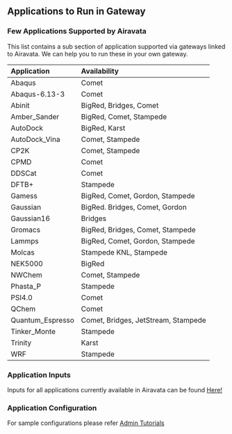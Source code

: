 ## Applications to Run in Gateway

### Few Applications Supported by Airavata
This list contains a sub section of application supported via gateways linked to Airavata. 
We can help you to run these in your own gateway.

|  	Application  	|  		Availability  					|
|:-----------------	|:-------------------------------------	|
|  Abaqus			|	Comet								|
|  Abaqus-6.13-3	|	Comet								|
|  Abinit			|	BigRed, Bridges, Comet				|
|  Amber_Sander		|	BigRed, Comet, Stampede				|
|  AutoDock			|	BigRed, Karst						|
|  AutoDock_Vina	|	Comet, Stampede						|
|  CP2K				|	Comet, Stampede						|
|  CPMD				|	Comet								|
|  DDSCat			|	Comet								|
|  DFTB+			|	Stampede							|
|  Gamess			|	BigRed, Comet, Gordon, Stampede		|
|  Gaussian			|	BigRed. Bridges, Comet, Gordon		|
|  Gaussian16		|	Bridges								|
|  Gromacs			|	BigRed, Bridges, Comet, Stampede	|
|  Lammps			|	BigRed, Comet, Gordon, Stampede		|
|  Molcas			|	Stampede KNL, Stampede				|
|  NEK5000			|	BigRed								|
|  NWChem			|	Comet, Stampede						|
|  Phasta_P			|	Stampede							|
|  PSI4.0			|	Comet								|
|  QChem			|	Comet								|
|  Quantum_Espresso	|	Comet, Bridges, JetStream, Stampede	|
|  Tinker_Monte		|	Stampede							|
|  Trinity			|	Karst								|
|  WRF				|	Stampede							|



### Application Inputs
Inputs for all applications currently available in Airavata can be found <a href="https://iu.box.com/s/9ztdby709kso8siachz16svn2y511nn7" target="_blank">Here!</a>



### Application Configuration
For sample configurations please refer <a href="/Admin-Tutorials" target="_blank">Admin Tutorials</a>